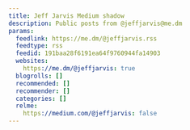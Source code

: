 ```yaml
---
title: Jeff Jarvis Medium shadow
description: Public posts from @jeffjarvis@me.dm
params:
  feedlink: https://me.dm/@jeffjarvis.rss
  feedtype: rss
  feedid: 191baa28f6191ea64f9760944fa14903
  websites:
    https://me.dm/@jeffjarvis: true
  blogrolls: []
  recommended: []
  recommender: []
  categories: []
  relme:
    https://medium.com/@jeffjarvis: false
---
```

